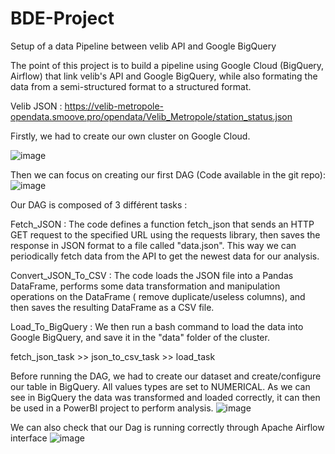 # BDE-Project

Setup of a data Pipeline between velib API and Google BigQuery

The point of this project is to build a pipeline using Google Cloud (BigQuery, Airflow) that link velib's API and Google BigQuery, while also formating the data from a semi-structured format to a structured format.

Velib JSON  : 
https://velib-metropole-opendata.smoove.pro/opendata/Velib_Metropole/station_status.json

Firstly, we had to create our own cluster on Google Cloud.

![image](https://user-images.githubusercontent.com/61540992/210100245-05a2c5ce-29e5-4198-a3fa-627bd20ae22f.png)

Then we can focus on creating our first DAG (Code available in the git repo): 
![image](https://user-images.githubusercontent.com/61540992/210100350-ccca5a4a-5803-4c00-81da-f9875e99d6c9.png)

Our DAG is composed of 3 différent tasks : 

  Fetch_JSON :
  The code defines a function fetch_json that sends an HTTP GET request to the specified URL using the requests library, then saves the response in JSON format to a file  called "data.json". This way we can periodically fetch data from the API to get the newest data for our analysis.
  
  Convert_JSON_To_CSV : 
  The code loads the JSON file into a Pandas DataFrame, performs some data transformation and manipulation operations on the DataFrame ( remove duplicate/useless columns), and then saves the resulting DataFrame as a CSV file.
  
  Load_To_BigQuery : 
  We then run a bash command to load the data into Google BigQuery, and save it in the "data" folder of the cluster.

fetch_json_task >> json_to_csv_task >> load_task

Before running the DAG, we had to create our dataset and create/configure our table in BigQuery. All values types are set to NUMERICAL.
As we can see in BigQuery the data was transformed and loaded correctly, it can then be used in a PowerBI project to perform analysis.
![image](https://user-images.githubusercontent.com/61540992/210101323-db5ca082-e011-411e-bffc-8a10558a4ccf.png)


We can also check that our Dag is running correctly through Apache Airflow interface 
![image](https://user-images.githubusercontent.com/61540992/210101243-29cf7ce3-3476-48d9-b1da-56c4d7612809.png)

